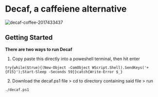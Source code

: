 # Decaf, a caffeiene alternative
![decaf-coffee-2017433437](https://github.com/user-attachments/assets/bedc2347-743b-4949-ad32-204dc141fb07)

## Getting Started

**There are two ways to run Decaf**

1. Copy paste this directly into a poweshell terminal, then hit enter
```
try{while($true){(New-Object -ComObject WScript.Shell).SendKeys('+{F15}');Start-Sleep -Seconds 59}}catch{Write-Error $_}
```

2. Download the decaf.ps1 file > cd to directory containing said file > run
```
./decaf.ps1
```
